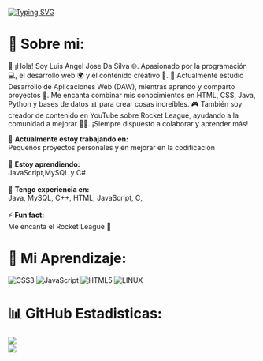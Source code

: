 [![Typing SVG](https://readme-typing-svg.herokuapp.com?color=1EEE31&size=35&center=true&vCenter=true&width=1000&lines=Bienvenido+a+mi+GitHub!;Mi+nombre+es+Luis+Angel+Da+Silva;Soy+Desarrollador+de+Software)](https://git.io/typing-svg)

# 💫 Sobre mi:

👋 ¡Hola! Soy Luis Ángel Jose Da Silva 🌐. Apasionado por la programación 💻, el desarrollo web 🌍 y el contenido creativo 🎥. 🚀 Actualmente estudio Desarrollo de Aplicaciones Web (DAW), mientras aprendo y comparto proyectos 🔧. Me encanta combinar mis conocimientos en HTML, CSS, Java, Python y bases de datos 📊 para crear cosas increíbles. 🎮 También soy creador de contenido en YouTube sobre Rocket League, ayudando a la comunidad a mejorar 🚗💨. ¡Siempre dispuesto a colaborar y aprender más!

🔭 **Actualmente estoy trabajando en:**  <br>Pequeños proyectos personales y en mejorar en la codificación<br><br>👯 **Estoy aprendiendo:**  <br>JavaScript,MySQL y C#<br><br>💬 **Tengo experiencia en:**  <br>Java, MySQL, C++, HTML, JavaScript, C, <br><br>⚡ **Fun fact:**  <br>Me encanta el Rocket League 🚀

# 💫 Mi Aprendizaje:
![CSS3](https://img.shields.io/badge/css3-%231572B6.svg?style=for-the-badge&logo=css3&logoColor=white) ![JavaScript](https://img.shields.io/badge/javascript-%23323330.svg?style=for-the-badge&logo=javascript&logoColor=%23F7DF1E) ![HTML5](https://img.shields.io/badge/html5-%23E34F26.svg?style=for-the-badge&logo=html5&logoColor=white) ![LINUX](https://img.shields.io/badge/Linux-FCC624?style=for-the-badge&logo=linux&logoColor=black)

# 📊 GitHub Estadisticas:
![](https://github-readme-stats.vercel.app/api?username=luigikings&theme=dark&hide_border=false&include_all_commits=false&count_private=false)<br/>
![](https://github-readme-stats.vercel.app/api/top-langs/?username=luigikings&theme=dark&hide_border=false&include_all_commits=false&count_private=false&layout=compact)
